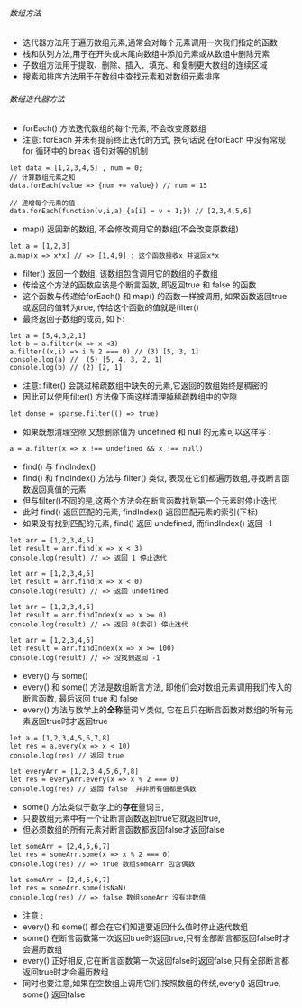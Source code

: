 ######  数组方法
- 迭代器方法用于遍历数组元素,通常会对每个元素调用一次我们指定的函数
- 栈和队列方法,用于在开头或末尾向数组中添加元素或从数组中删除元素
- 子数组方法用于提取、删除、插入、填充、和复制更大数组的连续区域
- 搜素和排序方法用于在数组中查找元素和对数组元素排序

######  数组迭代器方法

- forEach() 方法迭代数组的每个元素, 不会改变原数组
- 注意: forEach 并未有提前终止迭代的方式, 换句话说 在forEach 中没有常规 for 循环中的 break 语句对等的机制
```
let data = [1,2,3,4,5] , num = 0;
// 计算数组元素之和
data.forEach(value => {num += value}) // num = 15

// 递增每个元素的值
data.forEach(function(v,i,a) {a[i] = v + 1;}) // [2,3,4,5,6]
```

- map() 返回新的数组, 不会修改调用它的数组(不会改变原数组)
```
let a = [1,2,3]
a.map(x => x*x) // => [1,4,9] : 这个函数接收x 并返回x*x
```

- filter() 返回一个数组, 该数组包含调用它的数组的子数组
- 传给这个方法的函数应该是个断言函数, 即返回true 和 false 的函数
- 这个函数与传递给forEach() 和 map() 的函数一样被调用, 如果函数返回true或返回的值转为true, 传给这个函数的值就是filter()
- 最终返回子数组的成员, 如下: 
```
let a = [5,4,3,2,1]
let b = a.filter(x => x <3)
a.filter((x,i) => i % 2 === 0) // (3) [5, 3, 1]
console.log(a) //  (5) [5, 4, 3, 2, 1]
console.log(b) // (2) [2, 1]
```
- 注意: filter() 会跳过稀疏数组中缺失的元素,它返回的数组始终是稠密的
- 因此可以使用filter() 方法像下面这样清理掉稀疏数组中的空隙
```
let donse = sparse.filter(() => true)
```
- 如果既想清理空隙,又想删除值为 undefined 和 null 的元素可以这样写 : 
```
a = a.filter(x => x !== undefined && x !== null)
```
- find() 与 findIndex() 
- find() 和 findIndex() 方法与 filter() 类似, 表现在它们都遍历数组,寻找断言函数返回真值的元素
- 但与filter()不同的是,这两个方法会在断言函数找到第一个元素时停止迭代
- 此时 find() 返回匹配的元素, findIndex() 返回匹配元素的索引(下标)
- 如果没有找到匹配的元素, find() 返回 undefined, 而findIndex() 返回 -1
```
let arr = [1,2,3,4,5]
let result = arr.find(x => x < 3)
console.log(result) // => 返回 1 停止迭代

let arr = [1,2,3,4,5]
let result = arr.find(x => x < 0)
console.log(result) // => 返回 undefined 

let arr = [1,2,3,4,5]
let result = arr.findIndex(x => x >= 0)
console.log(result) // => 返回 0(索引) 停止迭代

let arr = [1,2,3,4,5]
let result = arr.findIndex(x => x >= 100)
console.log(result) // => 没找到返回 -1 
```
- every() 与 some()
- every() 和 some() 方法是数组断言方法, 即他们会对数组元素调用我们传入的断言函数, 最后返回 true 和 false
- every() 方法与数学上的**全称**量词∀类似, 它在且只在断言函数对数组的所有元素返回true时才返回true
```
let a = [1,2,3,4,5,6,7,8]
let res = a.every(x => x < 10)
console.log(res) // 返回 true

let everyArr = [1,2,3,4,5,6,7,8]
let res = everyArr.every(x => x % 2 === 0)
console.log(res) // 返回 false  并非所有值都是偶数
```
- some() 方法类似于数学上的**存在**量词∃,
- 只要数组元素中有一个让断言函数返回true它就返回true,
- 但必须数组的所有元素对断言函数都返回false才返回false
```
let someArr = [2,4,5,6,7]
let res = someArr.some(x => x % 2 === 0)
console.log(res) // => true 数组someArr 包含偶数

let someArr = [2,4,5,6,7]
let res = someArr.some(isNaN)
console.log(res) // => false 数组someArr 没有非数值

```
- 注意 :
- every() 和 some() 都会在它们知道要返回什么值时停止迭代数组
- some() 在断言函数第一次返回true时返回true,只有全部断言都返回false时才会遍历数组
- every() 正好相反,它在断言函数第一次返回false时返回false,只有全部断言都返回true时才会遍历数组
- 同时也要注意,如果在空数组上调用它们,按照数组的传统,every() 返回true, some() 返回false
